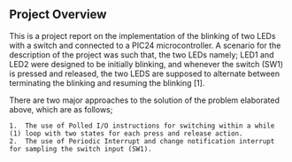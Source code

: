 ## Project Overview
This is a project report on the implementation of the blinking of two LEDs with a switch and connected to a PIC24 microcontroller. 
A scenario for the description of the project was such that, the two LEDs namely; LED1 and LED2 were designed to be initially blinking, and whenever the switch (SW1) is pressed and released, the two LEDS are supposed to alternate between terminating the blinking and resuming the blinking [1]. 

There are two major approaches to the solution of the problem elaborated above, which are as follows;
```
1.	The use of Polled I/O instructions for switching within a while (1) loop with two states for each press and release action.
2.	The use of Periodic Interrupt and change notification interrupt for sampling the switch input (SW1).

```


